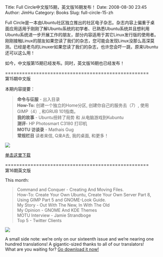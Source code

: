 Title: Full Circle中文版15期，英文版16期发布！
Date: 2008-08-30 23:45
Author: JimHu
Category: Books
Slug: full-circle-15-zh

Full
Circle是一本由Ubuntu社区独立推出的社区电子杂志。杂志内容上偏重于桌面应用适用于刚刚了解Ubuntu系统的初学者、已熟悉Ubuntu系统并且想利用Ubuntu系统进一步开展工作的朋友，部分内容适用于其它Linux发行版的使用者。刚刚接触Linux的朋友如果您读了我们的杂志，您可能会发现Linux没那么高深莫测。已经是老鸟的Linuxer如果您读了我们的杂志，也许您会吓一跳，原来Ubuntu还可以这么用！

如今，中文版第15期已经发布。同时，英文版16期也已经发布！  
  
===================================================  
第15期中文版

本期内容提要：

> **命令与征服** - 出入目录  
>  **How-To:** 创建一个独立的Home分区, 创建你自己的服务去（7）,
> 使用GIMP（4）, 和GRUB 101指南。  
>  **我的故事** - Ubuntu扭转了局势 和 从电脑游戏到Kubuntu  
>  **测评**- HP Photosmart C3180 打印机  
>  **MOTU 访谈录** - Mathais Gug  
>  **常规栏目** 读者来信, Q来A去, 我的桌面, 和更多！

![](http://fullcirclemagazine.org/wp-content/uploads/2008/08/issue15_zh-cn.png)

[单击这里下载](http://sites.google.com/site/fullcirclezh/Downloads/issue15)

===================================================  
第16期英文版

This month:

> Command and Conquer - Creating And Moving Files.  
>  How-To: Create Your Own Ubuntu, Create Your Own Server Part 8, Using
> GIMP Part 5 and GNOME-Look Guide.  
>  My Story - Out With The New, In With The Old  
>  My Opinion - GNOME And KDE Themes  
>  MOTU Interview - Jamie Strandboge  
>  Top 5 - Twitter Clients

![](http://fullcirclemagazine.org/wp-content/uploads/2008/08/issue16_en.png)

A small side note: we’re only on our sixteenth issue and we’re nearing
one hundred translations! A gigantic-sized thanks to all of our
translators!  
What are you waiting for? [Go download it
now!](http://fullcirclemagazine.org/issue-16/)
